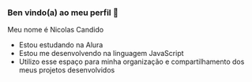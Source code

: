 ### Ben vindo(a) ao meu perfil 💙

Meu nome é Nicolas Candido

- Estou estudando na Alura
- Estou me desenvolvendo na linguagem JavaScript
- Utilizo esse espaço para minha organização e compartilhamento dos meus projetos desenvolvidos
